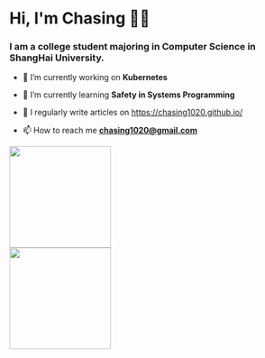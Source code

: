 <h1>Hi, I'm Chasing 👋🏻</h1>

<h3>I am a college student majoring in Computer Science in ShangHai University.</h3>

- 🔭 I’m currently working on **Kubernetes**

- 🌱 I’m currently learning **Safety in Systems Programming**

- 📝 I regularly write articles on https://chasing1020.github.io/

- 📫 How to reach me **chasing1020@gmail.com**
<!-- 
<h2>Here are my programming skills：</h2>
<p>
  <img alt="React" src="https://img.shields.io/badge/React-61DAFB?logo=react&logoColor=white&style=for-the-badge" />
  <img alt="Angular" src="https://img.shields.io/badge/Angular-DD0031?logo=angular&logoColor=white&style=for-the-badge" />
  <img alt="JavaScript" src="https://img.shields.io/badge/JavaScript-F7DF1E?logo=javascript&logoColor=white&style=for-the-badge" />
  <img alt="HTML" src="https://img.shields.io/badge/HTML-E34F26?logo=html5&logoColor=white&style=for-the-badge" />
  <img alt="Css" src="https://img.shields.io/badge/CSS-1572B6?logo=css3&logoColor=white&style=for-the-badge" />
  <img alt="Sass" src="https://img.shields.io/badge/Sass-CC6699?logo=sass&logoColor=white&style=for-the-badge" />
  <img alt="Gatsby" src="https://img.shields.io/badge/Gatsby-663399?logo=gatsby&logoColor=white&style=for-the-badge" />
  <img alt="GraphQl" src="https://img.shields.io/badge/GraphQL-E10098?logo=graphql&logoColor=white&style=for-the-badge" />
  <img alt="C Sharp" src="https://img.shields.io/badge/C%23-239120?logo=c-sharp&logoColor=white&style=for-the-badge" />
  <img alt="Unity" src="https://img.shields.io/badge/Unity-000000?logo=unity&logoColor=white&style=for-the-badge" />
</p>
 -->

<p>
<div  class="row">
<!-- GitHub Stats -->
  <div class="column">
    <img height="180em" src="https://github-readme-stats.vercel.app/api?username=chasing1020&theme=github_dark&show_icons=true" />
  </div>
<!-- Most Used Languages -->
  <div class="column">
    <img height="180em" src="https://github-readme-stats.vercel.app/api/top-langs/?username=chasing1020&theme=github_dark&show_icons=true&layout=compact&langs_count=8"/>
  </div>
  
</div>
</p>

<!-- [![Top Langs](https://github-readme-stats.vercel.app/api/top-langs/?username=chasing1020)](https://github.com/anuraghazra/github-readme-stats)
 -->

<!-- [![GitHub Streak](https://github-readme-streak-stats.herokuapp.com?user=chasing1020&theme=dark&hide_border=true&date_format=M%20j%5B%2C%20Y%5D)](https://git.io/streak-stats)
 -->

